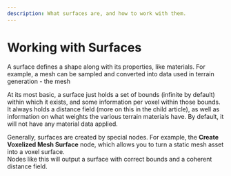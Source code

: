 ```yaml
---
description: What surfaces are, and how to work with them.
---
```


# Working with Surfaces

A surface defines a shape along with its properties, like materials. For example, a mesh can be sampled and converted into data used in terrain generation - the mesh&#x20;

At its most basic, a surface just holds a set of bounds (infinite by default) within which it exists, and some information per voxel within those bounds. It always holds a distance field (more on this in the child article), as well as information on what weights the various terrain materials have. By default, it will not have any material data applied.

Generally, surfaces are created by special nodes. For example, the **Create Voxelized Mesh Surface** node, which allows you to turn a static mesh asset into a voxel surface. \
Nodes like this will output a surface with correct bounds and a coherent distance field.
